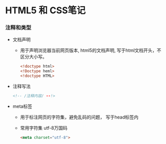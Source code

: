 # HTML5 和 CSS笔记



### 注释和类型



- 文档声明

  - 用于声明浏览器当前网页版本, html5的文档声明, 写于html文档开头，不区分大小写。

    ```html
    <!doctype html>
    <!Doctype heml>
    <!doctype HTML>
    ```

- 注释写法

  ```html
  <!-- /注释内容/ --!>
  ```

- meta标签

  - 用于标注网页的字符集，避免乱码的问题， 写于head标签内

  - 常用字符集 utf-8万国码

    ~~~ html
    <meta charset="utf-8">
    ~~~

    
